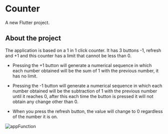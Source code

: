 # Counter

A new Flutter project.

## About the project

The application is based on a 1 in 1 click counter. It has 3 buttons -1, refresh and +1 and this counter has a limit that cannot be less than 0.

- Pressing the +1 button will generate a numerical sequence in which each number obtained will be the sum of 1 with the previous number, it has no limit.

- Pressing the -1 button will generate a numerical sequence in which each number obtained will be the subtraction of 1 with the previous number until it reaches 0, after this each time the button is pressed it will not obtain any change other than 0.

- When you press the refresh button, the value will change to 0 regardless of the number it is on.

![appFunction](https://github.com/mauricio2093/Counter/assets/68365906/e4214064-1528-4f5b-a443-860ab49f191c)
